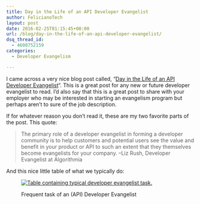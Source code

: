 ```yaml
---
title: Day in the Life of an API Developer Evangelist
author: FelicianoTech
layout: post
date: 2016-02-25T01:15:45+00:00
url: /blog/day-in-the-life-of-an-api-developer-evangelist/
dsq_thread_id:
  - 4608752159
categories:
  - Developer Evangelism

---
```

I came across a very nice blog post called, &#8220;<a href="http://nordicapis.com/day-in-the-life-of-an-api-developer-evangelist/" target="_blank">Day in the Life of an API Developer Evangelist</a>&#8220;. This is a great post for any new or future developer evangelist to read. I&#8217;d also say that this is a great post to share with your employer who may be interested in starting an evangelism program but perhaps aren&#8217;t to sure of the job description.<!--more-->

If for whatever reason you don&#8217;t read it, these are my two favorite parts of the post. This quote:

> The primary role of a developer evangelist in forming a developer community is to help customers and potential users see the value and benefit in your product or API to such an extent that they themselves become evangelists for your company. &#8211;Liz Rush, Developer Evangelist at Algorithmia

And this nice little table of what we typically do:<figure id="attachment_1354" style="width: 600px" class="wp-caption aligncenter">

<a href="https://i2.wp.com/feliciano.tech/wp-content/uploads/2016/02/http___nordicapis.com_day-in-the-li.png?ssl=1" rel="attachment wp-att-1354"><img class="size-medium wp-image-1354" src="https://i2.wp.com/feliciano.tech/wp-content/uploads/2016/02/http___nordicapis.com_day-in-the-li.png?resize=600%2C225&#038;ssl=1" alt="Table containing typical developer evangelist task." srcset="https://i2.wp.com/feliciano.tech/wp-content/uploads/2016/02/http___nordicapis.com_day-in-the-li.png?resize=600%2C225&ssl=1 600w, https://i2.wp.com/feliciano.tech/wp-content/uploads/2016/02/http___nordicapis.com_day-in-the-li.png?resize=768%2C288&ssl=1 768w, https://i2.wp.com/feliciano.tech/wp-content/uploads/2016/02/http___nordicapis.com_day-in-the-li.png?w=1170&ssl=1 1170w" sizes="(max-width: 600px) 100vw, 600px" data-recalc-dims="1" /></a><figcaption class="wp-caption-text">Frequent task of an (API) Developer Evangelist</figcaption></figure>